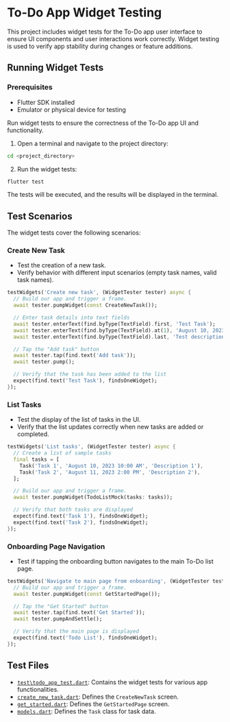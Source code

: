 # To-Do App Widget Testing

This project includes widget tests for the To-Do app user interface to ensure UI components and user interactions work correctly. Widget testing is used to verify app stability during changes or feature additions.


## Running Widget Tests

### Prerequisites

- Flutter SDK installed
- Emulator or physical device for testing

Run widget tests to ensure the correctness of the To-Do app UI and functionality.

1. Open a terminal and navigate to the project directory:

```bash
cd <project_directory>
```

2. Run the widget tests:

```bash
flutter test
```

The tests will be executed, and the results will be displayed in the terminal.

## Test Scenarios

The widget tests cover the following scenarios:

### Create New Task

- Test the creation of a new task.
- Verify behavior with different input scenarios (empty task names, valid task names).
```dart
testWidgets('Create new task', (WidgetTester tester) async {
  // Build our app and trigger a frame.
  await tester.pumpWidget(const CreateNewTask());

  // Enter task details into text fields
  await tester.enterText(find.byType(TextField).first, 'Test Task');
  await tester.enterText(find.byType(TextField).at(1), 'August 10, 2023 10:00 AM');
  await tester.enterText(find.byType(TextField).last, 'Test description');

  // Tap the "Add task" button
  await tester.tap(find.text('Add task'));
  await tester.pump();

  // Verify that the task has been added to the list
  expect(find.text('Test Task'), findsOneWidget);
});

```

### List Tasks

- Test the display of the list of tasks in the UI.
- Verify that the list updates correctly when new tasks are added or completed.
```dart
testWidgets('List tasks', (WidgetTester tester) async {
  // Create a list of sample tasks
  final tasks = [
    Task('Task 1', 'August 10, 2023 10:00 AM', 'Description 1'),
    Task('Task 2', 'August 11, 2023 2:00 PM', 'Description 2'),
  ];

  // Build our app and trigger a frame.
  await tester.pumpWidget(TodoListMock(tasks: tasks));

  // Verify that both tasks are displayed
  expect(find.text('Task 1'), findsOneWidget);
  expect(find.text('Task 2'), findsOneWidget);
});
```


### Onboarding Page Navigation

- Test if tapping the onboarding button navigates to the main To-Do list page.
```dart
testWidgets('Navigate to main page from onboarding', (WidgetTester tester) async {
  // Build our app and trigger a frame.
  await tester.pumpWidget(const GetStartedPage());

  // Tap the "Get Started" button
  await tester.tap(find.text('Get Started'));
  await tester.pumpAndSettle();

  // Verify that the main page is displayed
  expect(find.text('Todo List'), findsOneWidget);
});
```

## Test Files

- [`test\todo_app_test.dart`](https://github.com/dawit-melka/2023-project-phase-mobile-tasks/blob/main/on-boarding/06-todo_mobile_app_widget_testing/test/todo_app_test.dart): Contains the widget tests for various app functionalities. 
- [`create_new_task.dart`](https://github.com/dawit-melka/2023-project-phase-mobile-tasks/blob/main/on-boarding/06-todo_mobile_app_widget_testing/lib/screens/create_new_task.dart): Defines the `CreateNewTask` screen.
- [`get_started.dart`](https://github.com/dawit-melka/2023-project-phase-mobile-tasks/blob/main/on-boarding/06-todo_mobile_app_widget_testing/lib/screens/get_started.dart): Defines the `GetStartedPage` screen.
- [`models.dart`](https://github.com/dawit-melka/2023-project-phase-mobile-tasks/blob/main/on-boarding/06-todo_mobile_app_widget_testing/lib/models/models.dart): Defines the `Task` class for task data.
